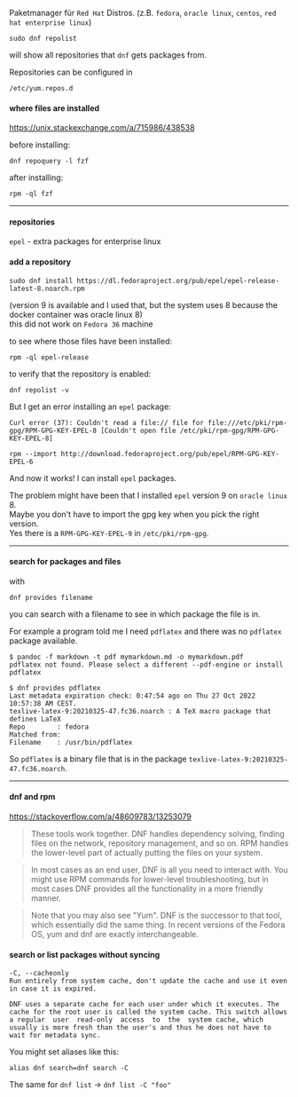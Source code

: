 Paketmanager für `Red Hat` Distros. (z.B. `fedora`, `oracle linux`, `centos`, `red hat enterprise linux`)

```
sudo dnf repolist
```
will show all repositories that `dnf` gets packages from.

Repositories can be configured in
```
/etc/yum.repos.d
```
#### where files are installed

https://unix.stackexchange.com/a/715986/438538

before installing:
```
dnf repoquery -l fzf
```

after installing:
```
rpm -ql fzf
```

***
#### repositories
`epel` - extra packages for enterprise linux

#### add a repository

```
sudo dnf install https://dl.fedoraproject.org/pub/epel/epel-release-latest-8.noarch.rpm
```
(version 9 is available and I used that, but the system uses 8 because the docker container was oracle linux 8)\
this did not work on `Fedora 36` machine

to see where those files have been installed:
```
rpm -ql epel-release
```

to verify that the repository is enabled:
```
dnf repolist -v
```

But I get an error installing an `epel` package:
```
Curl error (37): Couldn't read a file:// file for file:///etc/pki/rpm-gpg/RPM-GPG-KEY-EPEL-8 [Couldn't open file /etc/pki/rpm-gpg/RPM-GPG-KEY-EPEL-8]
```

```
rpm --import http://download.fedoraproject.org/pub/epel/RPM-GPG-KEY-EPEL-6
```

And now it works! I can install `epel` packages.

The problem might have been that I installed `epel` version 9 on `oracle linux` 8.\
Maybe you don't have to import the gpg key when you pick the right version.\
Yes there is a `RPM-GPG-KEY-EPEL-9` in `/etc/pki/rpm-gpg`.

***

#### search for packages and files

with
```
dnf provides filename
```
you can search with a filename to see in which package the file is in.

For example a program told me I need `pdflatex` and there was no `pdflatex` package available.

```
$ pandoc -f markdown -t pdf mymarkdown.md -o mymarkdown.pdf
pdflatex not found. Please select a different --pdf-engine or install pdflatex

$ dnf provides pdflatex
Last metadata expiration check: 0:47:54 ago on Thu 27 Oct 2022 10:57:38 AM CEST.
texlive-latex-9:20210325-47.fc36.noarch : A TeX macro package that defines LaTeX
Repo        : fedora
Matched from:
Filename    : /usr/bin/pdflatex
```

So `pdflatex` is a binary file that is in the package `texlive-latex-9:20210325-47.fc36.noarch`.

***

#### dnf and rpm

https://stackoverflow.com/a/48609783/13253079



> These tools work together. DNF handles dependency solving, finding files on the network, repository management, and so on. RPM handles the lower-level part of actually putting the files on your system.

> In most cases as an end user, DNF is all you need to interact with. You might use RPM commands for lower-level troubleshooting, but in most cases DNF provides all the functionality in a more friendly manner.

> Note that you may also see "Yum". DNF is the successor to that tool, which essentially did the same thing. In recent versions of the Fedora OS, yum and dnf are exactly interchangeable.


#### search or list packages without syncing

```
-C, --cacheonly
Run entirely from system cache, don't update the cache and use it even in case it is expired.

DNF uses a separate cache for each user under which it executes. The cache for the root user is called the system cache. This switch allows a regular  user  read-only  access  to  the  system cache, which usually is more fresh than the user's and thus he does not have to wait for metadata sync.
```

You might set aliases like this:
```
alias dnf search=dnf search -C
```

The same for `dnf list` -> `dnf list -C "foo"`
